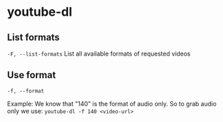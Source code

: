 # youtube-dl

## List formats

```-F, --list-formats```
List all available formats of requested videos

## Use format
```-f, --format```

Example: We know that "140" is the format of audio only. So to grab audio only we use:
```youtube-dl -f 140 <video-url>```

